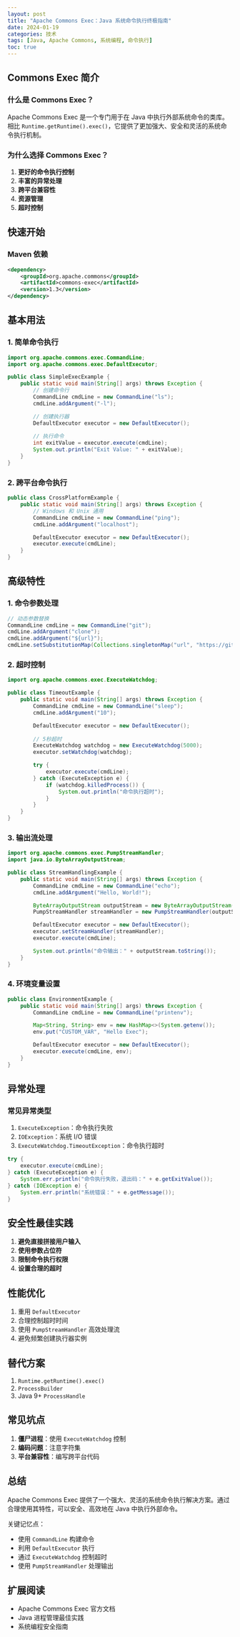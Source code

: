 ```yaml
---
layout: post
title: "Apache Commons Exec：Java 系统命令执行终极指南"
date: 2024-01-19
categories: 技术
tags: [Java, Apache Commons, 系统编程, 命令执行]
toc: true
---
```


## Commons Exec 简介

### 什么是 Commons Exec？

Apache Commons Exec 是一个专门用于在 Java 中执行外部系统命令的类库。相比 `Runtime.getRuntime().exec()`，它提供了更加强大、安全和灵活的系统命令执行机制。

### 为什么选择 Commons Exec？

1. **更好的命令执行控制**
2. **丰富的异常处理**
3. **跨平台兼容性**
4. **资源管理**
5. **超时控制**

## 快速开始

### Maven 依赖

```xml
<dependency>
    <groupId>org.apache.commons</groupId>
    <artifactId>commons-exec</artifactId>
    <version>1.3</version>
</dependency>
```

## 基本用法

### 1. 简单命令执行

```java
import org.apache.commons.exec.CommandLine;
import org.apache.commons.exec.DefaultExecutor;

public class SimpleExecExample {
    public static void main(String[] args) throws Exception {
        // 创建命令行
        CommandLine cmdLine = new CommandLine("ls");
        cmdLine.addArgument("-l");

        // 创建执行器
        DefaultExecutor executor = new DefaultExecutor();
        
        // 执行命令
        int exitValue = executor.execute(cmdLine);
        System.out.println("Exit Value: " + exitValue);
    }
}
```

### 2. 跨平台命令执行

```java
public class CrossPlatformExample {
    public static void main(String[] args) throws Exception {
        // Windows 和 Unix 通用
        CommandLine cmdLine = new CommandLine("ping");
        cmdLine.addArgument("localhost");

        DefaultExecutor executor = new DefaultExecutor();
        executor.execute(cmdLine);
    }
}
```

## 高级特性

### 1. 命令参数处理

```java
// 动态参数替换
CommandLine cmdLine = new CommandLine("git");
cmdLine.addArgument("clone");
cmdLine.addArgument("${url}");
cmdLine.setSubstitutionMap(Collections.singletonMap("url", "https://github.com/example/repo.git"));
```

### 2. 超时控制

```java
import org.apache.commons.exec.ExecuteWatchdog;

public class TimeoutExample {
    public static void main(String[] args) throws Exception {
        CommandLine cmdLine = new CommandLine("sleep");
        cmdLine.addArgument("10");

        DefaultExecutor executor = new DefaultExecutor();
        
        // 5秒超时
        ExecuteWatchdog watchdog = new ExecuteWatchdog(5000);
        executor.setWatchdog(watchdog);

        try {
            executor.execute(cmdLine);
        } catch (ExecuteException e) {
            if (watchdog.killedProcess()) {
                System.out.println("命令执行超时");
            }
        }
    }
}
```

### 3. 输出流处理

```java
import org.apache.commons.exec.PumpStreamHandler;
import java.io.ByteArrayOutputStream;

public class StreamHandlingExample {
    public static void main(String[] args) throws Exception {
        CommandLine cmdLine = new CommandLine("echo");
        cmdLine.addArgument("Hello, World!");

        ByteArrayOutputStream outputStream = new ByteArrayOutputStream();
        PumpStreamHandler streamHandler = new PumpStreamHandler(outputStream);

        DefaultExecutor executor = new DefaultExecutor();
        executor.setStreamHandler(streamHandler);
        executor.execute(cmdLine);

        System.out.println("命令输出：" + outputStream.toString());
    }
}
```

### 4. 环境变量设置

```java
public class EnvironmentExample {
    public static void main(String[] args) throws Exception {
        CommandLine cmdLine = new CommandLine("printenv");

        Map<String, String> env = new HashMap<>(System.getenv());
        env.put("CUSTOM_VAR", "Hello Exec");

        DefaultExecutor executor = new DefaultExecutor();
        executor.execute(cmdLine, env);
    }
}
```

## 异常处理

### 常见异常类型

1. `ExecuteException`：命令执行失败
2. `IOException`：系统 I/O 错误
3. `ExecuteWatchdog.TimeoutException`：命令执行超时

```java
try {
    executor.execute(cmdLine);
} catch (ExecuteException e) {
    System.err.println("命令执行失败，退出码：" + e.getExitValue());
} catch (IOException e) {
    System.err.println("系统错误：" + e.getMessage());
}
```

## 安全性最佳实践

1. **避免直接拼接用户输入**
2. **使用参数占位符**
3. **限制命令执行权限**
4. **设置合理的超时**

## 性能优化

1. 重用 `DefaultExecutor`
2. 合理控制超时时间
3. 使用 `PumpStreamHandler` 高效处理流
4. 避免频繁创建执行器实例

## 替代方案

1. `Runtime.getRuntime().exec()`
2. `ProcessBuilder`
3. Java 9+ `ProcessHandle`

## 常见坑点

1. **僵尸进程**：使用 `ExecuteWatchdog` 控制
2. **编码问题**：注意字符集
3. **平台兼容性**：编写跨平台代码

## 总结

Apache Commons Exec 提供了一个强大、灵活的系统命令执行解决方案。通过合理使用其特性，可以安全、高效地在 Java 中执行外部命令。

关键记忆点：
- 使用 `CommandLine` 构建命令
- 利用 `DefaultExecutor` 执行
- 通过 `ExecuteWatchdog` 控制超时
- 使用 `PumpStreamHandler` 处理输出

## 扩展阅读

- Apache Commons Exec 官方文档
- Java 进程管理最佳实践
- 系统编程安全指南
